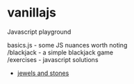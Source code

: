 # vanillajs

Javascript playground

basics.js - some JS nuances worth noting  
/blackjack - a simple blackjack game  
/exercises - javascript solutions

- [jewels and stones](https://leetcode.com/problems/jewels-and-stones/)
